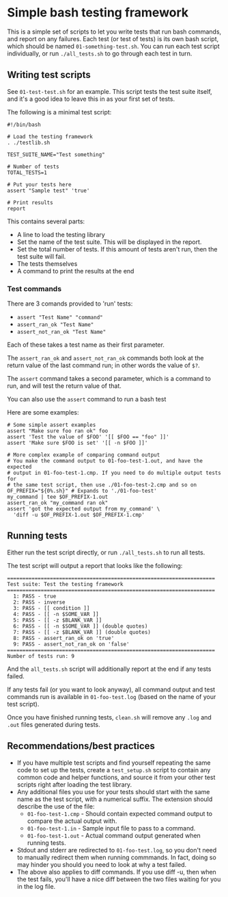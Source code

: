 # Simple bash testing framework

This is a simple set of scripts to let you write tests that run bash commands,
and report on any failures. Each test (or test of tests) is its own bash
script, which should be named `01-something-test.sh`. You can run each test
script individually, or run `./all_tests.sh` to go through each test in turn.

## Writing test scripts

See `01-test-test.sh` for an example. This script tests the test suite itself,
and it's a good idea to leave this in as your first set of tests.

The following is a minimal test script:

    #!/bin/bash

    # Load the testing framework
    . ./testlib.sh

    TEST_SUITE_NAME="Test something"

    # Number of tests
    TOTAL_TESTS=1

    # Put your tests here
    assert "Sample test" 'true'

    # Print results
    report

This contains several parts:

* A line to load the testing library
* Set the name of the test suite. This will be displayed in the report.
* Set the total number of tests. If this amount of tests aren't run, then the
  test suite will fail.
* The tests themselves
* A command to print the results at the end

### Test commands

There are 3 comands provided to 'run' tests:

* `assert "Test Name" "command"`
* `assert_ran_ok "Test Name"`
* `assert_not_ran_ok "Test Name"`

Each of these takes a test name as their first parameter.

The `assert_ran_ok` and `assert_not_ran_ok` commands both look at the return
value of the last command run; in other words the value of `$?`.

The `assert` command takes a second parameter, which is a command to run, and
will test the return value of that.

You can also use the `assert` command to run a bash test

Here are some examples:

    # Some simple assert examples
    assert "Make sure foo ran ok" foo
    assert 'Test the value of $FOO' '[[ $FOO == "foo" ]]'
    assert 'Make sure $FOO is set' '[[ -n $FOO ]]'

    # More complex example of comparing command output
    # You make the command output to 01-foo-test-1.out, and have the expected
    # output in 01-foo-test-1.cmp. If you need to do multiple output tests for
    # the same test script, then use ./01-foo-test-2.cmp and so on
    OF_PREFIX="${0%.sh}" # Expands to './01-foo-test'
    my_command | tee $OF_PREFIX-1.out
    assert_ran_ok "my_command ran ok"
    assert 'got the expected output from my_command' \
      'diff -u $OF_PREFIX-1.out $OF_PREFIX-1.cmp'

## Running tests

Either run the test script directly, or run `./all_tests.sh` to run all tests.

The test script will output a report that looks like the following:

    ====================================================================
    Test suite: Test the testing framework
    ====================================================================
      1: PASS - true
      2: PASS - inverse
      3: PASS - [[ condition ]]
      4: PASS - [[ -n $SOME_VAR ]]
      5: PASS - [[ -z $BLANK_VAR ]]
      6: PASS - [[ -n $SOME_VAR ]] (double quotes)
      7: PASS - [[ -z $BLANK_VAR ]] (double quotes)
      8: PASS - assert_ran_ok on 'true'
      9: PASS - assert_not_ran_ok on 'false'
    ====================================================================
    Number of tests run: 9

And the `all_tests.sh` script will additionally report at the end if any tests
failed.

If any tests fail (or you want to look anyway), all command output and test
commands run is available in `01-foo-test.log` (based on the name of your
test script).

Once you have finished running tests, `clean.sh` will remove any `.log` and
`.out` files generated during tests.

## Recommendations/best practices

* If you have multiple test scripts and find yourself repeating the same code
  to set up the tests, create a `test_setup.sh` script to contain any common
  code and helper functions, and source it from your other test scripts right
  after loading the test library.
* Any additional files you use for your tests should start with the same name
  as the test script, with a numerical suffix. The extension should describe
  the use of the file:
  * `01-foo-test-1.cmp` - Should contain expected command output to compare
    the actual output with.
  * `01-foo-test-1.in` - Sample input file to pass to a command.
  * `01-foo-test-1.out` - Actual command output generated when running tests.
* Stdout and stderr are redirected to `01-foo-test.log`, so you don't need to
  manually redirect them when running commmands. In fact, doing so may hinder
  you should you need to look at why a test failed.
* The above also applies to diff commands. If you use diff -u, then when the
  test fails, you'll have a nice diff between the two files waiting for you in
  the log file.
